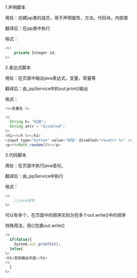 1.声明脚本

用处：创建jsp类的成员，用于声明属性，方法，代码块，内部类

翻译后：在jsp类中执行

格式：

```javascript
<%!
    private Integer id;
%>
```





2.表达式脚本

用处：在页面中输出java表达式，变量，常量等

翻译后：由_jspService中的out.print()输出

格式：

```javascript
<%=变量名 %>
```



```javascript
<%
  String h= "标题";
  String attr = "disabled";
%>
<h1><%=h %></h1>
<input type="button" value="按钮" disabled="<%=attr %>" />
<p><%=Math.random()%></p>
```



3.代码脚本

用处：在页面中执行java语句，

翻译后：由_jspService中执行

格式：

```javascript
<%
    //java语句
%>
```

可以有多个，在页面中的顺序实际为在多个out.write()中的顺序

特殊用法，用{}包裹out.write()

```javascript
<%
  if(false){
    System.out.println();
  }else{
%>
<h1>否则输出内容</h1>
<%
  }
%>
```

